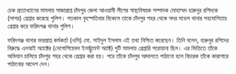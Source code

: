 চেক প্রত্যাখ্যানের মামলায় সাজাপ্রাপ্ত চাঁদপুর জেলা আওয়ামী লীগের স্বাস্থ্যবিষয়ক সম্পাদক মোহাম্মদ হারুনুর রশিদকে (সাগর) গ্রেপ্তার করেছে পুলিশ। গতকাল বৃহস্পতিবার বিকেলে তাকে চাঁদপুর শহর থেকে সদর মডেল থানার সহযোগিতায় গ্রেপ্তার করে ফরিদগঞ্জ থানার পুলিশ।

ফরিদগঞ্জ থানার ভারপ্রাপ্ত কর্মকর্তা (ওসি) মো. সাইদুল ইসলাম এই তথ্য নিশ্চিত করেছেন। তিনি বলেন, হারুনুর রশিদের বিরুদ্ধে এনআই অ্যাক্টের (নেগোশিয়েবল ইনস্ট্রুমেন্ট অ্যাক্ট) দুটি মামলায় গ্রেপ্তারি পরোয়ানা ছিল। এর ভিত্তিতে তাঁকে অভিযান চালিয়ে চাঁদপুর শহর থেকে গ্রেপ্তার করা হয়। পরে তাঁকে চাঁদপুর আদালতে পাঠানো হলে বিচারক তাঁকে কারাগারে পাঠানোর আদেশ দেন।
